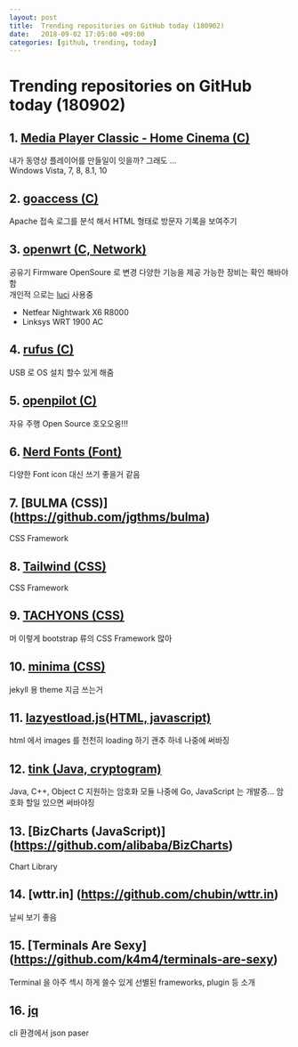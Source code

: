 ```yaml
---
layout: post
title:  Trending repositories on GitHub today (180902)
date:   2018-09-02 17:05:00 +09:00
categories: [github, trending, today]
---
```

# Trending repositories on GitHub today (180902)

## 1. [Media Player Classic - Home Cinema (C)](https://github.com/clsid2/mpc-hc)

내가 동영상 플레이어를 만들일이 잇을까? 그래도 ...<br>
Windows Vista, 7, 8, 8.1, 10

## 2. [goaccess (C)](https://github.com/allinurl/goaccess)

Apache 접속 로그를 분석 해서 HTML 형태로 방문자 기록을 보여주기

## 3. [openwrt (C, Network)](https://github.com/openwrt/openwrt)

공유기 Firmware OpenSoure 로 변경 다양한 기능을 제공 가능한 장비는 확인 해바야함 <br>
개인적 으로는 [luci](https://github.com/openwrt/luci) 사용중

* Netfear Nightwark X6 R8000
* Linksys WRT 1900 AC

## 4. [rufus (C)](https://github.com/pbatard/rufus)

USB 로 OS 설치 할수 있게 해줌

## 5. [openpilot (C)](https://github.com/commaai/openpilot)

자유 주행 Open Source 호오오옹!!!

## 6. [Nerd Fonts (Font)](https://github.com/ryanoasis/nerd-fonts)

다양한 Font icon 대신 쓰기 좋을거 같음

## 7. [BULMA (CSS)] (https://github.com/jgthms/bulma)

CSS Framework

## 8. [Tailwind (CSS)](https://github.com/tailwindcss/tailwindcss)

CSS Framework

## 9. [TACHYONS (CSS)](https://github.com/tachyons-css/tachyons)

머 이렇게 bootstrap 류의 CSS Framework 많아

## 10. [minima (CSS)](https://github.com/jekyll/minima)

jekyll 용 theme 지금 쓰는거

## 11. [lazyestload.js(HTML, javascript)](https://github.com/Paul-Browne/lazyestload.js)

html 에서 images 를 천천히 loading 하기 괜추 하네 나중에 써바징

## 12. [tink (Java, cryptogram)](https://github.com/google/tink)

Java, C++, Object C 지원하는 암호화 모듈 나중에 Go, JavaScript 는 개발중... 암호화 할일 있으면 써바야징

## 13. [BizCharts (JavaScript)] (https://github.com/alibaba/BizCharts)

Chart Library

## 14. [wttr.in] (https://github.com/chubin/wttr.in)

날씨 보기 좋음

## 15. [Terminals Are Sexy] (https://github.com/k4m4/terminals-are-sexy)

Terminal 을 아주 섹시 하게 쓸수 있게 선별된 frameworks, plugin 등 소개

## 16. [jq](https://github.com/stedolan/jq)
cli 환경에서 json paser